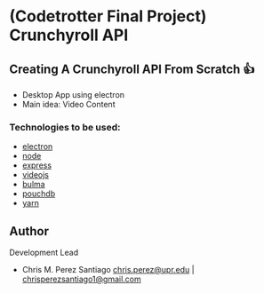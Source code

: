 # (Codetrotter Final Project) Crunchyroll API

## Creating A Crunchyroll API From Scratch  :+1:

 * Desktop App using electron
 * Main idea: Video Content

 
 ### Technologies to be used:

 * [electron](https://electron.atom.io/)
 * [node](https://nodejs.org/es/)
 * [express](http://expressjs.com/es/)
 * [videojs](http://videojs.com/)
 * [bulma](http://bulma.io/)
 * [pouchdb](https://pouchdb.com/)
 * [yarn](https://yarnpkg.com/en/)

**Author**
-----------------
Development Lead

 - Chris M. Perez Santiago   chris.perez@upr.edu | chrisperezsantiago1@gmail.com
